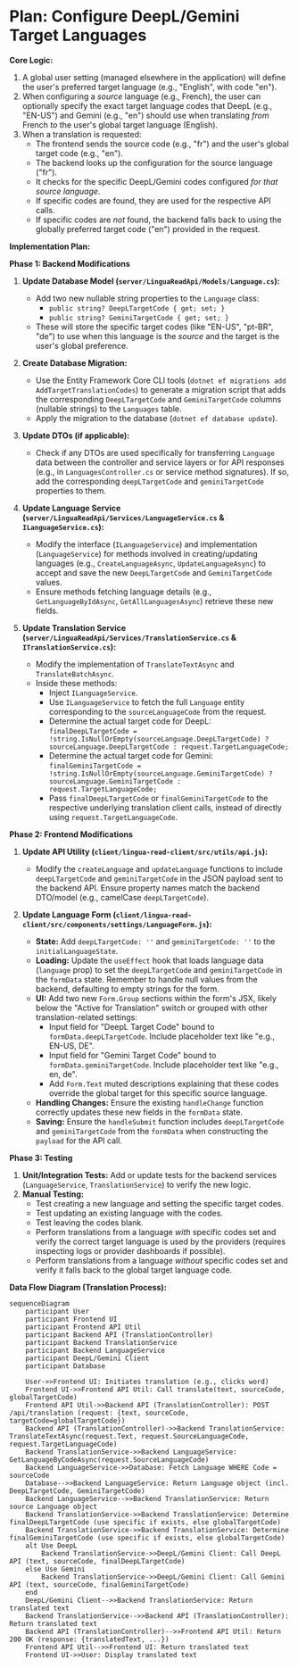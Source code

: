 # Plan: Configure DeepL/Gemini Target Languages

**Core Logic:**

1.  A global user setting (managed elsewhere in the application) will define the user's preferred target language (e.g., "English", with code "en").
2.  When configuring a *source* language (e.g., French), the user can optionally specify the exact target language codes that DeepL (e.g., "EN-US") and Gemini (e.g., "en") should use when translating *from* French *to* the user's global target language (English).
3.  When a translation is requested:
    *   The frontend sends the source code (e.g., "fr") and the user's global target code (e.g., "en").
    *   The backend looks up the configuration for the source language ("fr").
    *   It checks for the specific DeepL/Gemini codes configured *for that source language*.
    *   If specific codes are found, they are used for the respective API calls.
    *   If specific codes are *not* found, the backend falls back to using the globally preferred target code ("en") provided in the request.

**Implementation Plan:**

**Phase 1: Backend Modifications**

1.  **Update Database Model (`server/LinguaReadApi/Models/Language.cs`):**
    *   Add two new nullable string properties to the `Language` class:
        *   `public string? DeepLTargetCode { get; set; }`
        *   `public string? GeminiTargetCode { get; set; }`
    *   These will store the specific target codes (like "EN-US", "pt-BR", "de") to use when this language is the *source* and the target is the user's global preference.

2.  **Create Database Migration:**
    *   Use the Entity Framework Core CLI tools (`dotnet ef migrations add AddTargetTranslationCodes`) to generate a migration script that adds the corresponding `DeepLTargetCode` and `GeminiTargetCode` columns (nullable strings) to the `Languages` table.
    *   Apply the migration to the database (`dotnet ef database update`).

3.  **Update DTOs (if applicable):**
    *   Check if any DTOs are used specifically for transferring `Language` data between the controller and service layers or for API responses (e.g., in `LanguagesController.cs` or service method signatures). If so, add the corresponding `deepLTargetCode` and `geminiTargetCode` properties to them.

4.  **Update Language Service (`server/LinguaReadApi/Services/LanguageService.cs` & `ILanguageService.cs`):**
    *   Modify the interface (`ILanguageService`) and implementation (`LanguageService`) for methods involved in creating/updating languages (e.g., `CreateLanguageAsync`, `UpdateLanguageAsync`) to accept and save the new `DeepLTargetCode` and `GeminiTargetCode` values.
    *   Ensure methods fetching language details (e.g., `GetLanguageByIdAsync`, `GetAllLanguagesAsync`) retrieve these new fields.

5.  **Update Translation Service (`server/LinguaReadApi/Services/TranslationService.cs` & `ITranslationService.cs`):**
    *   Modify the implementation of `TranslateTextAsync` and `TranslateBatchAsync`.
    *   Inside these methods:
        *   Inject `ILanguageService`.
        *   Use `ILanguageService` to fetch the full `Language` entity corresponding to the `sourceLanguageCode` from the request.
        *   Determine the actual target code for DeepL: `finalDeepLTargetCode = !string.IsNullOrEmpty(sourceLanguage.DeepLTargetCode) ? sourceLanguage.DeepLTargetCode : request.TargetLanguageCode;`
        *   Determine the actual target code for Gemini: `finalGeminiTargetCode = !string.IsNullOrEmpty(sourceLanguage.GeminiTargetCode) ? sourceLanguage.GeminiTargetCode : request.TargetLanguageCode;`
        *   Pass `finalDeepLTargetCode` or `finalGeminiTargetCode` to the respective underlying translation client calls, instead of directly using `request.TargetLanguageCode`.

**Phase 2: Frontend Modifications**

1.  **Update API Utility (`client/lingua-read-client/src/utils/api.js`):**
    *   Modify the `createLanguage` and `updateLanguage` functions to include `deepLTargetCode` and `geminiTargetCode` in the JSON payload sent to the backend API. Ensure property names match the backend DTO/model (e.g., camelCase `deepLTargetCode`).

2.  **Update Language Form (`client/lingua-read-client/src/components/settings/LanguageForm.js`):**
    *   **State:** Add `deepLTargetCode: ''` and `geminiTargetCode: ''` to the `initialLanguageState`.
    *   **Loading:** Update the `useEffect` hook that loads language data (`language` prop) to set the `deepLTargetCode` and `geminiTargetCode` in the `formData` state. Remember to handle null values from the backend, defaulting to empty strings for the form.
    *   **UI:** Add two new `Form.Group` sections within the form's JSX, likely below the "Active for Translation" switch or grouped with other translation-related settings:
        *   Input field for "DeepL Target Code" bound to `formData.deepLTargetCode`. Include placeholder text like "e.g., EN-US, DE".
        *   Input field for "Gemini Target Code" bound to `formData.geminiTargetCode`. Include placeholder text like "e.g., en, de".
        *   Add `Form.Text` muted descriptions explaining that these codes override the global target for this specific source language.
    *   **Handling Changes:** Ensure the existing `handleChange` function correctly updates these new fields in the `formData` state.
    *   **Saving:** Ensure the `handleSubmit` function includes `deepLTargetCode` and `geminiTargetCode` from the `formData` when constructing the `payload` for the API call.

**Phase 3: Testing**

1.  **Unit/Integration Tests:** Add or update tests for the backend services (`LanguageService`, `TranslationService`) to verify the new logic.
2.  **Manual Testing:**
    *   Test creating a new language and setting the specific target codes.
    *   Test updating an existing language with the codes.
    *   Test leaving the codes blank.
    *   Perform translations from a language *with* specific codes set and verify the correct target language is used by the providers (requires inspecting logs or provider dashboards if possible).
    *   Perform translations from a language *without* specific codes set and verify it falls back to the global target language code.

**Data Flow Diagram (Translation Process):**

```mermaid
sequenceDiagram
    participant User
    participant Frontend UI
    participant Frontend API Util
    participant Backend API (TranslationController)
    participant Backend TranslationService
    participant Backend LanguageService
    participant DeepL/Gemini Client
    participant Database

    User->>Frontend UI: Initiates translation (e.g., clicks word)
    Frontend UI->>Frontend API Util: Call translate(text, sourceCode, globalTargetCode)
    Frontend API Util->>Backend API (TranslationController): POST /api/translation (request: {text, sourceCode, targetCode=globalTargetCode})
    Backend API (TranslationController)->>Backend TranslationService: TranslateTextAsync(request.Text, request.SourceLanguageCode, request.TargetLanguageCode)
    Backend TranslationService->>Backend LanguageService: GetLanguageByCodeAsync(request.SourceLanguageCode)
    Backend LanguageService->>Database: Fetch Language WHERE Code = sourceCode
    Database-->>Backend LanguageService: Return Language object (incl. DeepLTargetCode, GeminiTargetCode)
    Backend LanguageService-->>Backend TranslationService: Return source Language object
    Backend TranslationService->>Backend TranslationService: Determine finalDeepLTargetCode (use specific if exists, else globalTargetCode)
    Backend TranslationService->>Backend TranslationService: Determine finalGeminiTargetCode (use specific if exists, else globalTargetCode)
    alt Use DeepL
        Backend TranslationService->>DeepL/Gemini Client: Call DeepL API (text, sourceCode, finalDeepLTargetCode)
    else Use Gemini
        Backend TranslationService->>DeepL/Gemini Client: Call Gemini API (text, sourceCode, finalGeminiTargetCode)
    end
    DeepL/Gemini Client-->>Backend TranslationService: Return translated text
    Backend TranslationService-->>Backend API (TranslationController): Return translated text
    Backend API (TranslationController)-->>Frontend API Util: Return 200 OK (response: {translatedText, ...})
    Frontend API Util-->>Frontend UI: Return translated text
    Frontend UI->>User: Display translated text